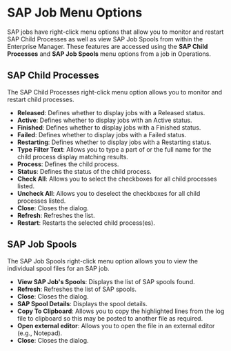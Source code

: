 # SAP Job Menu Options

SAP jobs have right-click menu options that allow you to monitor and restart SAP Child Processes as well as view SAP Job Spools from within the Enterprise Manager. These features are accessed using the **SAP Child Processes** and **SAP Job Spools** menu options from a job in Operations.

## SAP Child Processes

The SAP Child Processes right-click menu option allows you to monitor and restart child processes.

- **Released**: Defines whether to display jobs with a Released status.
- **Active**: Defines whether to display jobs with an Active status.
- **Finished**: Defines whether to display jobs with a Finished status.
- **Failed**: Defines whether to display jobs with a Failed status.
- **Restarting**: Defines whether to display jobs with a Restarting status.
- **Type Filter Text**: Allows you to type a part of or the full name for the child process display matching results.
- **Process**: Defines the child process.
- **Status**: Defines the status of the child process.
- **Check All**: Allows you to select the checkboxes for all child processes listed.
- **Uncheck All**: Allows you to deselect the checkboxes for all child processes listed.
- **Close**: Closes the dialog.
- **Refresh**: Refreshes the list.
- **Restart**: Restarts the selected child process(es).

## SAP Job Spools

The SAP Job Spools right-click menu option allows you to view the individual spool files for an SAP job.

- **View SAP Job's Spools**: Displays the list of SAP spools found.
- **Refresh**: Refreshes the list of SAP spools.
- **Close**: Closes the dialog.
- **SAP Spool Details**: Displays the spool details.
- **Copy To Clipboard**: Allows you to copy the highlighted lines from the log file to clipboard so this may be posted to another file as required.
- **Open external editor**: Allows you to open the file in an external editor (e.g., Notepad).
- **Close**: Closes the dialog.
